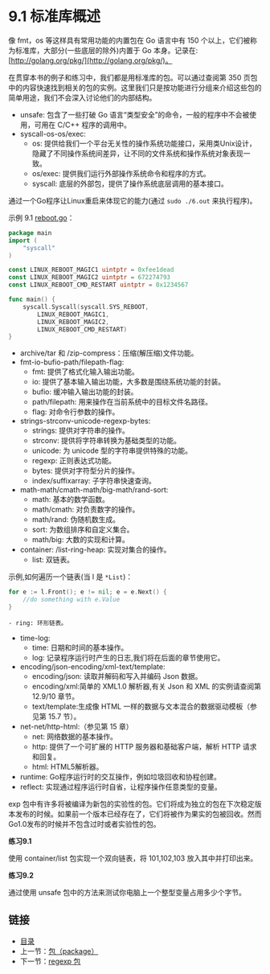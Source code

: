 # 9.1 标准库概述

像 fmt，os 等这样具有常用功能的内置包在 Go 语言中有 150 个以上，它们被称为标准库，大部分(一些底层的除外)内置于 Go 本身。记录在: [http://golang.org/pkg/](http://golang.org/pkg/)。

在贯穿本书的例子和练习中，我们都是用标准库的包。可以通过查阅第 350 页包中的内容快速找到相关的包的实例。这里我们只是按功能进行分组来介绍这些包的简单用途，我们不会深入讨论他们的内部结构。

- unsafe: 包含了一些打破 Go 语言“类型安全”的命令，一般的程序中不会被使用，可用在 C/C++ 程序的调用中。
- syscall-os-os/exec:
	- os: 提供给我们一个平台无关性的操作系统功能接口，采用类Unix设计，隐藏了不同操作系统间差异，让不同的文件系统和操作系统对象表现一致。
	- os/exec: 提供我们运行外部操作系统命令和程序的方式。
	- syscall: 底层的外部包，提供了操作系统底层调用的基本接口。

通过一个Go程序让Linux重启来体现它的能力(通过 `sudo ./6.out` 来执行程序)。

示例 9.1 [reboot.go](examples/chapter_9/reboot.go)：

```go
package main
import (
	"syscall"
)

const LINUX_REBOOT_MAGIC1 uintptr = 0xfee1dead
const LINUX_REBOOT_MAGIC2 uintptr = 672274793
const LINUX_REBOOT_CMD_RESTART uintptr = 0x1234567

func main() {
	syscall.Syscall(syscall.SYS_REBOOT,
		LINUX_REBOOT_MAGIC1,
		LINUX_REBOOT_MAGIC2,
		LINUX_REBOOT_CMD_RESTART)
}
```

- archive/tar 和 /zip-compress：压缩(解压缩)文件功能。
- fmt-io-bufio-path/filepath-flag:
	- fmt: 提供了格式化输入输出功能。
	- io: 提供了基本输入输出功能，大多数是围绕系统功能的封装。
	- bufio: 缓冲输入输出功能的封装。
	- path/filepath: 用来操作在当前系统中的目标文件名路径。
	- flag: 对命令行参数的操作。
- strings-strconv-unicode-regexp-bytes:
	- strings: 提供对字符串的操作。
	- strconv: 提供将字符串转换为基础类型的功能。
	- unicode: 为 unicode 型的字符串提供特殊的功能。
	- regexp: 正则表达式功能。
	- bytes: 提供对字符型分片的操作。
	- index/suffixarray: 子字符串快速查询。
- math-math/cmath-math/big-math/rand-sort:
	- math: 基本的数学函数。
	- math/cmath: 对负责数字的操作。
	- math/rand: 伪随机数生成。
	- sort: 为数组排序和自定义集合。
	- math/big: 大数的实现和计算。
- container: /list-ring-heap: 实现对集合的操作。
	- list: 双链表。

示例,如何遍历一个链表(当 l 是 `*List`)：

```go
for e := l.Front(); e != nil; e = e.Next() {
	//do something with e.Value
}
```

	- ring: 环形链表。

- time-log:
	- time: 日期和时间的基本操作。
	- log: 记录程序运行时产生的日志,我们将在后面的章节使用它。
- encoding/json-encoding/xml-text/template:
	- encoding/json: 读取并解码和写入并编码 Json 数据。
	- encoding/xml:简单的 XML1.0 解析器,有关 Json 和 XML 的实例请查阅第 12.9/10 章节。
	- text/template:生成像 HTML 一样的数据与文本混合的数据驱动模板（参见第 15.7 节）。
- net-net/http-html:（参见第 15 章）
	- net: 网络数据的基本操作。
	- http: 提供了一个可扩展的 HTTP 服务器和基础客户端，解析 HTTP 请求和回复。
	- html: HTML5解析器。
- runtime: Go程序运行时的交互操作，例如垃圾回收和协程创建。
- reflect: 实现通过程序运行时自省，让程序操作任意类型的变量。

exp 包中有许多将被编译为新包的实验性的包。它们将成为独立的包在下次稳定版本发布的时候。如果前一个版本已经存在了，它们将被作为果实的包被回收。然而Go1.0发布的时候并不包含过时或者实验性的包。

**练习9.1**

使用 container/list 包实现一个双向链表，将 101,102,103 放入其中并打印出来。

**练习9.2**

通过使用 unsafe 包中的方法来测试你电脑上一个整型变量占用多少个字节。

## 链接
- [目录](directory.md)
- 上一节：[包（package）](09.0.md)
- 下一节：[regexp 包](09.2.md)
